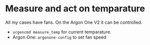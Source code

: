 # Measure and act on temparature

All my cases have fans. On the Argon One V2 it can be controlled.

- `vcgencmd measure_temp` for current temparature.
- Argon One: `argonone-config` to set fan speed
